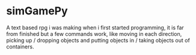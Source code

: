 # simGamePy
A text based rpg i was making when i first started programming,
it is far from finished but a few commands work, like moving in each direction,
picking up / dropping objects and putting objects in / taking objects out of containers.
